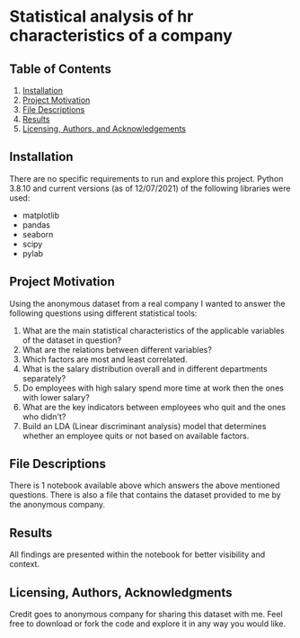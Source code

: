 # Statistical analysis of hr characteristics of a company

## Table of Contents

1. [Installation](#installation)
2. [Project Motivation](#motivation)
3. [File Descriptions](#files)
4. [Results](#results)
5. [Licensing, Authors, and Acknowledgements](#licensing)

## Installation <a name="installation"></a>

There are no specific requirements to run and explore this project. Python 3.8.10 and current versions (as of 12/07/2021) of the following libraries were used:
- matplotlib
- pandas
- seaborn
- scipy
- pylab

## Project Motivation<a name="motivation"></a>

Using the anonymous dataset from a real company I wanted to answer the following questions using different statistical tools:

1. What are the main statistical characteristics of the applicable variables of the dataset in question?
2. What are the relations between different variables?
3. Which factors are most and least correlated.
4. What is the salary distribution overall and in different departments separately?
5. Do employees with high salary spend more time at work then the ones with lower salary?
6. What are the key indicators between employees who quit and the ones who didn't?
7. Build an LDA (Linear discriminant analysis) model that determines whether an employee quits or not based on available factors.

## File Descriptions <a name="files"></a>

There is 1 notebook available above which answers the above mentioned questions. There is also a file that contains the dataset provided to me by the anonymous company.

## Results<a name="results"></a>

All findings are presented within the notebook for better visibility and context.

## Licensing, Authors, Acknowledgments<a name="licensing"></a>

Credit goes to anonymous company for sharing this dataset with me.
Feel free to download or fork the code and explore it in any way you would like.